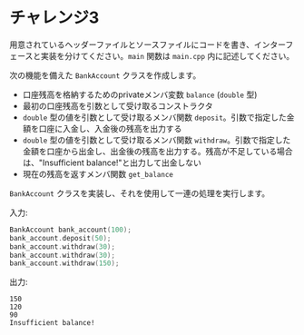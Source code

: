 # チャレンジ3
用意されているヘッダーファイルとソースファイルにコードを書き、インターフェースと実装を分けてください。`main` 関数は `main.cpp` 内に記述してください。

次の機能を備えた `BankAccount` クラスを作成します。

- 口座残高を格納するためのprivateメンバ変数 `balance` (`double` 型)
- 最初の口座残高を引数として受け取るコンストラクタ
- `double` 型の値を引数として受け取るメンバ関数 `deposit`。引数で指定した金額を口座に入金し、入金後の残高を出力する
- `double` 型の値を引数として受け取るメンバ関数 `withdraw`。引数で指定した金額を口座から出金し、出金後の残高を出力する。残高が不足している場合は、"Insufficient balance!"と出力して出金しない
- 現在の残高を返すメンバ関数 `get_balance`

`BankAccount` クラスを実装し、それを使用して一連の処理を実行します。

入力:

```cpp
BankAccount bank_account(100);
bank_account.deposit(50);
bank_account.withdraw(30);
bank_account.withdraw(30);
bank_account.withdraw(150);
```

出力:

```
150
120
90
Insufficient balance!
```
